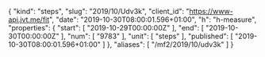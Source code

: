 {
  "kind": "steps",
  "slug": "2019/10/Udv3k",
  "client_id": "https://www-api.jvt.me/fit",
  "date": "2019-10-30T08:00:01.596+01:00",
  "h": "h-measure",
  "properties": {
    "start": [
      "2019-10-29T00:00:00Z"
    ],
    "end": [
      "2019-10-30T00:00:00Z"
    ],
    "num": [
      "9783"
    ],
    "unit": [
      "steps"
    ],
    "published": [
      "2019-10-30T08:00:01.596+01:00"
    ]
  },
  "aliases": [
    "/mf2/2019/10/udv3k"
  ]
}
